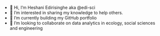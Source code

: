 - 👋 Hi, I’m Heshani Edirisinghe aka @edi-sci
- 👀 I’m interested in sharing my knowledge to help others.
- 🌱 I’m currently building my GitHub portfolio 
- 💞️ I’m looking to collaborate on data analytics in ecology, social sciences and engineering


<!---
- 📫 Reach me at heshanim.edirisinghe@gmail.com
edi-sci/edi-sci is a ✨ special ✨ repository because its `README.md` (this file) appears on your GitHub profile.
You can click the Preview link to take a look at your changes.
--->
